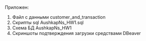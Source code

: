 Приложен:
1. Файл с данными customer_and_transaction
2. Скрипты sql AushkapNs_HW1.sql
3. Схема БД AushkapNs_HW1
4. Скриншоты подтверждения загрузки средствами DBeaver
